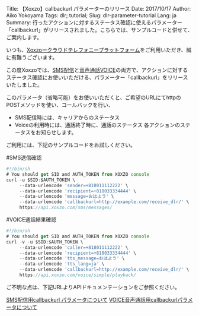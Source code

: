 Title: 【Xoxzo】callbackurl パラメーターのリリース
Date: 2017/10/17
Author: Aiko Yokoyama
Tags: dlr; tutorial;
Slug: dlr-parameter-tutorial
Lang: ja
Summary: 行ったアクションに対するステータス確認に使えるパラメーター「callbackurl」がリリースされました。こちらでは、サンプルコードと併せて、ご案内します。

いつも、[Xoxzoークラウドテレフォニープラットフォーム](https://www.xoxzo.com/ja/)をご利用いただき、誠に有難うございます。

この度Xoxzoでは、[SMS配信](http://docs.xoxzo.com/ja/sms.html)と[音声通話VOICE](http://docs.xoxzo.com/ja/voice.html)の両方で、アクションに対するステータス確認にお使いいただける、パラメーター「callbackurl」をリリースいたしました。

このパラメータ（省略可能）をお使いいただくと、ご希望のURLにてhttpのPOSTメソッドを使い、コールバックを行い、
* SMS配信時には、キャリアからのステータス
* Voiceの利用時には、通話終了時に、通話のステータス
各アクションのステータスをお知らせします。

ご利用には、下記のサンプルコードをお試しください。

#SMS送信確認
```javascript
#!/bin/sh
# You should get SID and AUTH_TOKEN from XOXZO console
curl -u $SID:$AUTH_TOKEN \
     --data-urlencode 'sender=+818011112222' \
     --data-urlencode 'recipient=+818033334444' \
     --data-urlencode 'message=おはよう' \
     --data-urlencode 'callbackurl=http://example.com/receive_dlr/' \
     https://api.xoxzo.com/sms/messages/
```
#VOICE通話結果確認
```javascript
#!/bin/sh
# You should get SID and AUTH_TOKEN from XOXZO console
curl -v -u $SID:$AUTH_TOKEN \
     --data-urlencode 'caller=+818011112222' \
     --data-urlencode 'recipient=+818033334444' \
     --data-urlencode 'tts_message=おはよう' \
     --data-urlencode 'tts_lang=ja' \
     --data-urlencode 'callbackurl=http://example.com/receive_dlr/' \
     https://api.xoxzo.com/voice/simple/playback/
```

ご不明な点は、下記URLよりAPIドキュメンテーションをご参照ください。

[SMS配信用callbackurl パラメータについて](http://docs.xoxzo.com/ja/sms.html)
[VOICE音声通話用callbackurlパラメータについて](http://docs.xoxzo.com/ja/voice.html)
